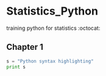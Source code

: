 # Statistics_Python 

training python for statistics :octocat:


## Chapter 1



```python
s = "Python syntax highlighting"
print s
```




